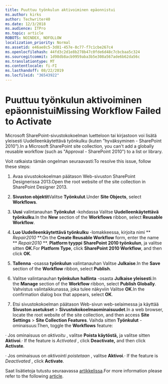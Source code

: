```yaml
---
title: Puuttuu työnkulun aktivoiminen epäonnistui
ms.author: kirks
author: Techwriter40
ms.date: 12/3/2018
ms.audience: ITPro
ms.topic: article
ROBOTS: NOINDEX, NOFOLLOW
localization_priority: Normal
ms.assetid: e46ae8c5-3d81-457e-8c77-f7c1cbe267c4
ms.openlocfilehash: 44fd3c2d1e8b278b47c0fde6d48c7cbcbaa5c324
ms.sourcegitcommit: 1d98db8acb9959aba3b5e308a567ade6b62da56c
ms.translationtype: MT
ms.contentlocale: fi-FI
ms.lasthandoff: 08/22/2019
ms.locfileid: "36543922"
---
```

# <a name="missing-workflow-failed-to-activate"></a><span data-ttu-id="4d21b-102">Puuttuu työnkulun aktivoiminen epäonnistui</span><span class="sxs-lookup"><span data-stu-id="4d21b-102">Missing Workflow Failed to Activate</span></span>

<span data-ttu-id="4d21b-103">Microsoft SharePoint-sivustokokoelman luetteloon tai kirjastoon voi lisätä yleisesti Uudelleenkäytettävä työnkulku (kuten ”hyväksyminen - SharePoint 2010”).</span><span class="sxs-lookup"><span data-stu-id="4d21b-103">In a Microsoft SharePoint site collection, you can't add a globally reusable workflow (such as "Approval - SharePoint 2010") to a list or library.</span></span>
  
<span data-ttu-id="4d21b-104">Voit ratkaista tämän ongelman seuraavasti:</span><span class="sxs-lookup"><span data-stu-id="4d21b-104">To resolve this issue, follow these steps:</span></span> 
  
1. <span data-ttu-id="4d21b-105">Avaa sivustokokoelman päätason Web-sivuston SharePoint Designerissa 2013.</span><span class="sxs-lookup"><span data-stu-id="4d21b-105">Open the root website of the site collection in SharePoint Designer 2013.</span></span>
  
2. <span data-ttu-id="4d21b-106">**Sivuston objektit**Valitse **Työnkulut**.</span><span class="sxs-lookup"><span data-stu-id="4d21b-106">Under **Site Objects**, select **Workflows**.</span></span> 
  
3. <span data-ttu-id="4d21b-107">**Uusi** valintanauhan **Työnkulut** -kohdassa Valitse **Uudelleenkäytettävä työnkulku**.</span><span class="sxs-lookup"><span data-stu-id="4d21b-107">In the **New** section of the **Workflows** ribbon, select **Reusable Workflow**.</span></span> 
  
4. <span data-ttu-id="4d21b-108">**Luo Uudelleenkäytettävä työnkulku** -lomakkeessa, kirjoita nimi \*\* *Repair2010* \*\*.</span><span class="sxs-lookup"><span data-stu-id="4d21b-108">On the **Create Reusable Workflow** form, enter the name \*\* *Repair2010* \*\*.</span></span> <span data-ttu-id="4d21b-109">**Platform tyyppi** **SharePoint 2010 työnkulun**, ja valitse sitten **OK**.</span><span class="sxs-lookup"><span data-stu-id="4d21b-109">For **Platform Type**, click **SharePoint 2010 Workflow**, and then click **OK**.</span></span> 
  
1. <span data-ttu-id="4d21b-110">**Tallenna** -osassa **työnkulun** valintanauhan Valitse **Julkaise**.</span><span class="sxs-lookup"><span data-stu-id="4d21b-110">In the **Save** section of the **Workflow** ribbon, select **Publish**.</span></span> 
  
2. <span data-ttu-id="4d21b-111">Valitse valintanauhan **työnkulun** **hallinta** -osasta **Julkaise yleisesti**.</span><span class="sxs-lookup"><span data-stu-id="4d21b-111">In the **Manage** section of the **Workflow** ribbon, select **Publish Globally**.</span></span> <span data-ttu-id="4d21b-112">Vahvistus valintaikkunassa, joka tulee näkyviin Valitse **OK**.</span><span class="sxs-lookup"><span data-stu-id="4d21b-112">In the confirmation dialog box that appears, select **OK**.</span></span> 
  
3. <span data-ttu-id="4d21b-113">Etsi sivustokokoelman päätason Web-sivun web-selaimessa ja käyttää **Sivuston asetukset** \> **Sivustokokoelmaominaisuudet**.</span><span class="sxs-lookup"><span data-stu-id="4d21b-113">In a web browser, locate the root website of the site collection, and then access **Site Settings** \> **Site Collection Features**.</span></span> <span data-ttu-id="4d21b-114">Vaihda sitten **Työnkulut** -ominaisuus:</span><span class="sxs-lookup"><span data-stu-id="4d21b-114">Then, toggle the **Workflows** feature:</span></span> 
  
<span data-ttu-id="4d21b-115">· Jos ominaisuus on *aktivoitu* , valitse **Poista käytöstä,** ja valitse sitten **Aktivoi**.</span><span class="sxs-lookup"><span data-stu-id="4d21b-115">· If the feature is  *Activated*  , click **Deactivate,** and then click **Activate**.</span></span> 
  
<span data-ttu-id="4d21b-116">· Jos ominaisuus on *aktivointi poistetaan* , valitse **Aktivoi**.</span><span class="sxs-lookup"><span data-stu-id="4d21b-116">· If the feature is  *Deactivated*  , click **Activate**.</span></span> 
  
<span data-ttu-id="4d21b-117">Saat lisätietoja tutustu seuraavassa [artikkelissa](https://go.microsoft.com/fwlink/?linkid=2047770&amp;clcid=0x409).</span><span class="sxs-lookup"><span data-stu-id="4d21b-117">For more information please refer to the following [article](https://go.microsoft.com/fwlink/?linkid=2047770&amp;clcid=0x409).</span></span>
  

